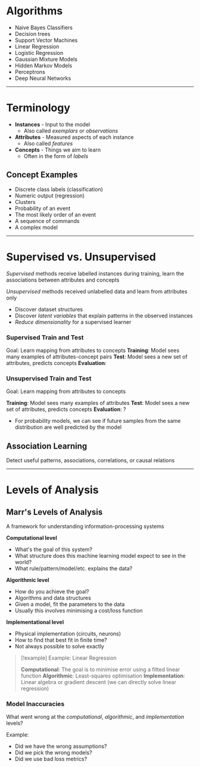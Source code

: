 # Algorithms
- Naive Bayes Classifiers
- Decision trees
- Support Vector Machines
- Linear Regression
- Logistic Regression
- Gaussian Mixture Models
- Hidden Markov Models
- Perceptrons
- Deep Neural Networks

---
# Terminology
- **Instances** - Input to the model
	- Also called *exemplars* or *observations*
- **Attributes** - Measured aspects of each instance
	- Also called *features*
- **Concepts** - Things we aim to learn
	- Often in the form of *labels*

## Concept Examples
- Discrete class labels (classification)
- Numeric output (regression)
- Clusters
- Probability of an event
- The most likely order of an event
- A sequence of commands
- A complex model

---
# Supervised vs. Unsupervised

*Supervised* methods receive labelled instances during training, learn the associations between attributes and concepts

*Unsupervised* methods received unlabelled data and learn from attributes only
- Discover dataset structures
- Discover *latent variables* that explain patterns in the observed instances
- *Reduce dimensionality* for a supervised learner


### Supervised Train and Test
Goal: Learn mapping from attributes to concepts
**Training**: Model sees many examples of attributes-concept pairs
**Test**: Model sees a new set of attributes, predicts concepts
**Evaluation**: 


### Unsupervised Train and Test

Goal: Learn mapping from attributes to concepts

**Training**: Model sees many examples of attributes
**Test**: Model sees a new set of attributes, predicts concepts
**Evaluation**: ?
- For probability models, we can see if future samples from the same distribution are well predicted by the model


## Association Learning
Detect useful patterns, associations, correlations, or causal relations

---

# Levels of Analysis

## Marr's Levels of Analysis
A framework for understanding information-processing systems

**Computational level**
- What's the goal of this system?
- What structure does this machine learning model expect to see in the world?
- What rule/pattern/model/etc. explains the data?

**Algorithmic level**
- How do you achieve the goal?
- Algorithms and data structures
- Given a model, fit the parameters to the data
- Usually this involves minimising a cost/loss function

**Implementational level**
- Physical implementation (circuits, neurons)
- How to find that best fit in finite time?
- Not always possible to solve exactly



>[!example] Example: Linear Regression
>
>**Computational**: The goal is to minimise error using a fitted linear function
>**Algorithmic**: Least-squares optimisation
>**Implementation**: Linear algebra or gradient descent (we can directly solve linear regression)

### Model Inaccuracies
What went wrong at the *computational*, *algorithmic*, and *implementation* levels?

Example:
- Did we have the wrong assumptions?
- Did we pick the wrong models?
- Did we use bad loss metrics?


